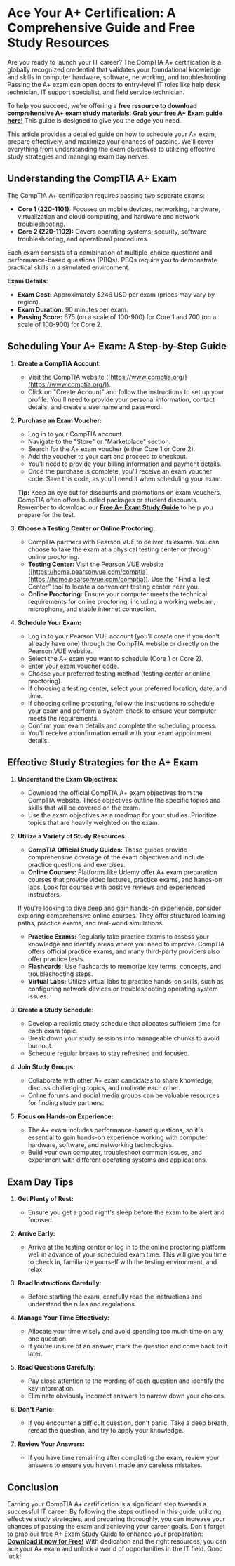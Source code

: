 # Ace Your A+ Certification: A Comprehensive Guide and Free Study Resources

Are you ready to launch your IT career? The CompTIA A+ certification is a globally recognized credential that validates your foundational knowledge and skills in computer hardware, software, networking, and troubleshooting. Passing the A+ exam can open doors to entry-level IT roles like help desk technician, IT support specialist, and field service technician.

To help you succeed, we're offering a **free resource to download comprehensive A+ exam study materials**: **[Grab your free A+ Exam guide here!](https://udemywork.com/schedule-a-exam)** This guide is designed to give you the edge you need.

This article provides a detailed guide on how to schedule your A+ exam, prepare effectively, and maximize your chances of passing. We'll cover everything from understanding the exam objectives to utilizing effective study strategies and managing exam day nerves.

## Understanding the CompTIA A+ Exam

The CompTIA A+ certification requires passing two separate exams:

*   **Core 1 (220-1101):** Focuses on mobile devices, networking, hardware, virtualization and cloud computing, and hardware and network troubleshooting.
*   **Core 2 (220-1102):** Covers operating systems, security, software troubleshooting, and operational procedures.

Each exam consists of a combination of multiple-choice questions and performance-based questions (PBQs). PBQs require you to demonstrate practical skills in a simulated environment.

**Exam Details:**

*   **Exam Cost:** Approximately $246 USD per exam (prices may vary by region).
*   **Exam Duration:** 90 minutes per exam.
*   **Passing Score:** 675 (on a scale of 100-900) for Core 1 and 700 (on a scale of 100-900) for Core 2.

## Scheduling Your A+ Exam: A Step-by-Step Guide

1.  **Create a CompTIA Account:**

    *   Visit the CompTIA website ([https://www.comptia.org/](https://www.comptia.org/)).
    *   Click on "Create Account" and follow the instructions to set up your profile. You'll need to provide your personal information, contact details, and create a username and password.
2.  **Purchase an Exam Voucher:**

    *   Log in to your CompTIA account.
    *   Navigate to the "Store" or "Marketplace" section.
    *   Search for the A+ exam voucher (either Core 1 or Core 2).
    *   Add the voucher to your cart and proceed to checkout.
    *   You'll need to provide your billing information and payment details.
    *   Once the purchase is complete, you'll receive an exam voucher code. Save this code, as you'll need it when scheduling your exam.

    **Tip:** Keep an eye out for discounts and promotions on exam vouchers. CompTIA often offers bundled packages or student discounts.  Remember to download our **[Free A+ Exam Study Guide](https://udemywork.com/schedule-a-exam)** to help you prepare for the test.

3.  **Choose a Testing Center or Online Proctoring:**

    *   CompTIA partners with Pearson VUE to deliver its exams. You can choose to take the exam at a physical testing center or through online proctoring.
    *   **Testing Center:** Visit the Pearson VUE website ([https://home.pearsonvue.com/comptia](https://home.pearsonvue.com/comptia)). Use the "Find a Test Center" tool to locate a convenient testing center near you.
    *   **Online Proctoring:** Ensure your computer meets the technical requirements for online proctoring, including a working webcam, microphone, and stable internet connection.

4.  **Schedule Your Exam:**

    *   Log in to your Pearson VUE account (you'll create one if you don't already have one) through the CompTIA website or directly on the Pearson VUE website.
    *   Select the A+ exam you want to schedule (Core 1 or Core 2).
    *   Enter your exam voucher code.
    *   Choose your preferred testing method (testing center or online proctoring).
    *   If choosing a testing center, select your preferred location, date, and time.
    *   If choosing online proctoring, follow the instructions to schedule your exam and perform a system check to ensure your computer meets the requirements.
    *   Confirm your exam details and complete the scheduling process.
    *   You'll receive a confirmation email with your exam appointment details.

## Effective Study Strategies for the A+ Exam

1.  **Understand the Exam Objectives:**

    *   Download the official CompTIA A+ exam objectives from the CompTIA website. These objectives outline the specific topics and skills that will be covered on the exam.
    *   Use the exam objectives as a roadmap for your studies. Prioritize topics that are heavily weighted on the exam.

2.  **Utilize a Variety of Study Resources:**

    *   **CompTIA Official Study Guides:** These guides provide comprehensive coverage of the exam objectives and include practice questions and exercises.
    *   **Online Courses:** Platforms like Udemy offer A+ exam preparation courses that provide video lectures, practice exams, and hands-on labs. Look for courses with positive reviews and experienced instructors.

     If you're looking to dive deep and gain hands-on experience, consider exploring comprehensive online courses. They offer structured learning paths, practice exams, and real-world simulations.
    *   **Practice Exams:** Regularly take practice exams to assess your knowledge and identify areas where you need to improve. CompTIA offers official practice exams, and many third-party providers also offer practice tests.
    *   **Flashcards:** Use flashcards to memorize key terms, concepts, and troubleshooting steps.
    *   **Virtual Labs:** Utilize virtual labs to practice hands-on skills, such as configuring network devices or troubleshooting operating system issues.

3.  **Create a Study Schedule:**

    *   Develop a realistic study schedule that allocates sufficient time for each exam topic.
    *   Break down your study sessions into manageable chunks to avoid burnout.
    *   Schedule regular breaks to stay refreshed and focused.

4.  **Join Study Groups:**

    *   Collaborate with other A+ exam candidates to share knowledge, discuss challenging topics, and motivate each other.
    *   Online forums and social media groups can be valuable resources for finding study partners.

5.  **Focus on Hands-on Experience:**

    *   The A+ exam includes performance-based questions, so it's essential to gain hands-on experience working with computer hardware, software, and networking technologies.
    *   Build your own computer, troubleshoot common issues, and experiment with different operating systems and applications.

## Exam Day Tips

1.  **Get Plenty of Rest:**

    *   Ensure you get a good night's sleep before the exam to be alert and focused.

2.  **Arrive Early:**

    *   Arrive at the testing center or log in to the online proctoring platform well in advance of your scheduled exam time. This will give you time to check in, familiarize yourself with the testing environment, and relax.

3.  **Read Instructions Carefully:**

    *   Before starting the exam, carefully read the instructions and understand the rules and regulations.

4.  **Manage Your Time Effectively:**

    *   Allocate your time wisely and avoid spending too much time on any one question.
    *   If you're unsure of an answer, mark the question and come back to it later.

5.  **Read Questions Carefully:**

    *   Pay close attention to the wording of each question and identify the key information.
    *   Eliminate obviously incorrect answers to narrow down your choices.

6.  **Don't Panic:**

    *   If you encounter a difficult question, don't panic. Take a deep breath, reread the question, and try to apply your knowledge.

7.  **Review Your Answers:**

    *   If you have time remaining after completing the exam, review your answers to ensure you haven't made any careless mistakes.

## Conclusion

Earning your CompTIA A+ certification is a significant step towards a successful IT career. By following the steps outlined in this guide, utilizing effective study strategies, and preparing thoroughly, you can increase your chances of passing the exam and achieving your career goals. Don't forget to grab our free A+ Exam Study Guide to enhance your preparation: **[Download it now for Free!](https://udemywork.com/schedule-a-exam)** With dedication and the right resources, you can ace your A+ exam and unlock a world of opportunities in the IT field. Good luck!
